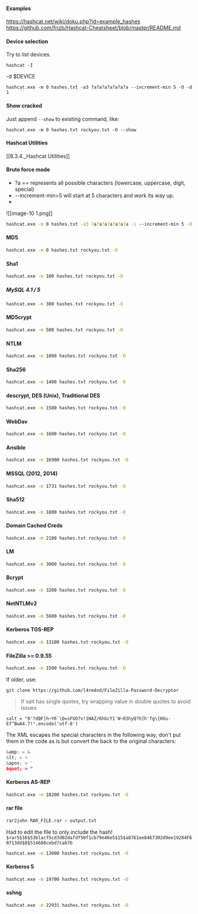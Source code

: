 #### Examples
https://hashcat.net/wiki/doku.php?id=example_hashes
https://github.com/frizb/Hashcat-Cheatsheet/blob/master/README.md

#### Device selection
Try to list devices.
```
hashcat -I
```

-d $DEVICE
```
hashcat.exe -m 0 hashes.txt -a3 ?a?a?a?a?a?a?a ‐‐increment-min 5 -O -d 1
```

#### Show cracked
Just append `--show` to existing command, like:
```
hashcat.exe -m 0 hashes.txt rockyou.txt -O --show
```

#### Hashcat Utilities
[[8.3.4._Hashcat Utilities]]

#### Brute force mode
- ?a == represents all possible characters (lowercase, uppercase, digit, special)
- --increment-min=5 will start at 5 characters and work its way up.
-
![[image-10 1.png]]
```bash - kali
hashcat.exe -m 0 hashes.txt -a3 ?a?a?a?a?a?a?a -i ‐‐increment-min 5 -O
```

#### MD5
```bash - kali
hashcat.exe -m 0 hashes.txt rockyou.txt -O
```

#### Sha1
```bash - kali
hashcat.exe -m 100 hashes.txt rockyou.txt -O
```

##### MySQL 4.1 / 5
```bash - kali
hashcat.exe -m 300 hashes.txt rockyou.txt -O
```

#### MD5crypt
```bash - kali
hashcat.exe -m 500 hashes.txt rockyou.txt -O
```

#### NTLM
```bash - kali
hashcat.exe -m 1000 hashes.txt rockyou.txt -O
```

#### Sha256
```bash - kali
hashcat.exe -m 1400 hashes.txt rockyou.txt -O
```

#### descrypt, DES (Unix), Traditional DES
```bash - kali
hashcat.exe -m 1500 hashes.txt rockyou.txt -O
```

#### WebDav
```bash - kali
hashcat.exe -m 1600 hashes.txt rockyou.txt -O
```

#### Ansible
```bash - kali
hashcat.exe -m 16900 hashes.txt rockyou.txt -O
```

#### MSSQL (2012, 2014)
```bash - kali
hashcat.exe -m 1731 hashes.txt rockyou.txt -O
```

#### Sha512
```bash - kali
hashcat.exe -m 1800 hashes.txt rockyou.txt -O
```

#### Domain Cached Creds
```bash - kali
hashcat.exe -m 2100 hashes.txt rockyou.txt -O
```

#### LM
```bash - kali
hashcat.exe -m 3000 hashes.txt rockyou.txt -O
```

#### Bcrypt
```bash - kali
hashcat.exe -m 3200 hashes.txt rockyou.txt -O
```

#### NetNTLMv2
```bash - kali
hashcat.exe -m 5600 hashes.txt rockyou.txt -O
```

#### Kerberos TGS-REP
```bash - kali
hashcat.exe -m 13100 hashes.txt rockyou.txt -O
```

#### FileZilla >= 0.9.55
```bash - kali
hashcat.exe -m 1500 hashes.txt rockyou.txt -O
```

If older, use:
```
git clone https://github.com/l4rm4nd/FileZilla-Password-Decryptor
```

>If salt has single quotes, try wrapping value in double quotes to avoid issues
```
salt = "0'?dQF]h~Y0`\Q=sFUO?v!1HAZ/6hGcY1`W~O3hyQ?h]h'fg\{HXu-Ef^BwA4.7!".encode('utf-8')
```

The XML escapes the special characters in the following way, don't put them in the code as is but convert the back to the original characters:

```python
&amp; = &
&lt; = <
&apos; = '
&quot; = "
```

#### Kerberos AS-REP
```bash - kali
hashcat.exe -m 18200 hashes.txt rockyou.txt -O
```

#### rar file
```bash - kali
rar2john RAR_FILE.rar > output.txt
```

Had to edit the file to only include the hash!
`$rar5$16$53blacf5cd3d02dafdf50f1cb79e46e5$15$a8761ee8467302d9ee19284F60713dd$8$514688cebd7cab7b`

```bash - kali
hashcat.exe -m 13000 hashes.txt rockyou.txt -O
```

#### Kerberos 5
``` bash - kali
hashcat.exe -m 19700 hashes.txt rockyou.txt -O
```

#### sshng
``` bash - kali
hashcat.exe -m 22931 hashes.txt rockyou.txt -O
```
